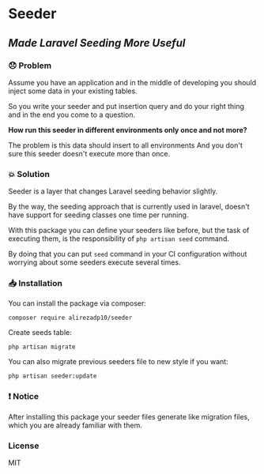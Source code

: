 # Seeder
## _Made Laravel Seeding More Useful_

### :disappointed: Problem

Assume you have an application and in the middle of developing you should inject some data in your existing tables.

So you write your seeder and put insertion query and do your right thing and in the end you come to a question.

**How run this seeder in different environments only once and not more?**

The problem is this data should insert to all environments And you don't sure this seeder doesn't execute more than once.

### :collision: Solution

Seeder is a layer that changes Laravel seeding behavior slightly.

By the way, the seeding approach that is currently used in laravel, doesn't have support for seeding classes one time per running.

With this package you can define your seeders like before, but the task of executing them, is the responsibility of `php artisan seed` command.

By doing that you can put `seed` command in your CI configuration without worrying about some seeders execute several times.

### :inbox_tray: Installation
You can install the package via composer:
```
composer require alirezadp10/seeder
```
Create seeds table:
```
php artisan migrate
```
You can also migrate previous seeders file to new style if you want:
```
php artisan seeder:update
```

### :exclamation: Notice
After installing this package your seeder files generate like migration files, which you are already familiar with them.

### License
MIT